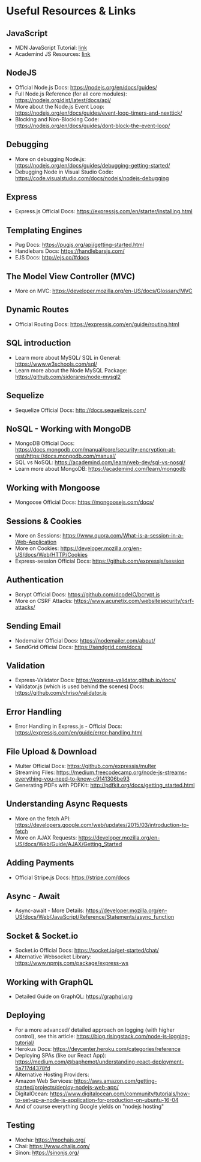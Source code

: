 # Useful Resources & Links
## JavaScript
- MDN JavaScript Tutorial: [link](https://developer.mozilla.org/en-US/docs/Learn/JavaScript)
- Academind JS Resources: [link](https://academind.com/learn/javascript)
## NodeJS
- Official Node.js Docs: https://nodejs.org/en/docs/guides/
- Full Node.js Reference (for all core modules): https://nodejs.org/dist/latest/docs/api/
- More about the Node.js Event Loop: https://nodejs.org/en/docs/guides/event-loop-timers-and-nexttick/
- Blocking and Non-Blocking Code: https://nodejs.org/en/docs/guides/dont-block-the-event-loop/
## Debugging
- More on debugging Node.js: https://nodejs.org/en/docs/guides/debugging-getting-started/
- Debugging Node in Visual Studio Code: https://code.visualstudio.com/docs/nodejs/nodejs-debugging
## Express
- Express.js Official Docs: https://expressjs.com/en/starter/installing.html
## Templating Engines
- Pug Docs: https://pugjs.org/api/getting-started.html
- Handlebars Docs: https://handlebarsjs.com/
- EJS Docs: http://ejs.co/#docs
## The Model View Controller (MVC)
- More on MVC: https://developer.mozilla.org/en-US/docs/Glossary/MVC
## Dynamic Routes
- Official Routing Docs: https://expressjs.com/en/guide/routing.html
## SQL introduction
- Learn more about MySQL/ SQL in General: https://www.w3schools.com/sql/
- Learn more about the Node MySQL Package: https://github.com/sidorares/node-mysql2
## Sequelize
- Sequelize Official Docs: http://docs.sequelizejs.com/
## NoSQL - Working with MongoDB
- MongoDB Official Docs: https://docs.mongodb.com/manual/core/security-encryption-at-rest/https://docs.mongodb.com/manual/
- SQL vs NoSQL: https://academind.com/learn/web-dev/sql-vs-nosql/
- Learn more about MongoDB: https://academind.com/learn/mongodb
## Working with Mongoose
- Mongoose Official Docs: https://mongoosejs.com/docs/
## Sessions & Cookies
- More on Sessions: https://www.quora.com/What-is-a-session-in-a-Web-Application
- More on Cookies: https://developer.mozilla.org/en-US/docs/Web/HTTP/Cookies
- Express-session Official Docs: https://github.com/expressjs/session
## Authentication
- Bcrypt Official Docs: https://github.com/dcodeIO/bcrypt.js
- More on CSRF Attacks: https://www.acunetix.com/websitesecurity/csrf-attacks/
## Sending Email
- Nodemailer Official Docs: https://nodemailer.com/about/
- SendGrid Official Docs: https://sendgrid.com/docs/
## Validation
- Express-Validator Docs: https://express-validator.github.io/docs/
- Validator.js (which is used behind the scenes) Docs: https://github.com/chriso/validator.js
## Error Handling
- Error Handling in Express.js - Official Docs: https://expressjs.com/en/guide/error-handling.html
## File Upload & Download
- Multer Official Docs: https://github.com/expressjs/multer
- Streaming Files: https://medium.freecodecamp.org/node-js-streams-everything-you-need-to-know-c9141306be93
- Generating PDFs with PDFKit: http://pdfkit.org/docs/getting_started.html
## Understanding Async Requests
- More on the fetch API: https://developers.google.com/web/updates/2015/03/introduction-to-fetch
- More on AJAX Requests: https://developer.mozilla.org/en-US/docs/Web/Guide/AJAX/Getting_Started
## Adding Payments
- Official Stripe.js Docs: https://stripe.com/docs
## Async - Await
- Async-await - More Details: https://developer.mozilla.org/en-US/docs/Web/JavaScript/Reference/Statements/async_function
## Socket & Socket.io
- Socket.io Official Docs: https://socket.io/get-started/chat/
- Alternative Websocket Library: https://www.npmjs.com/package/express-ws
## Working with GraphQL
- Detailed Guide on GraphQL: https://graphql.org
## Deploying
- For a more advanced/ detailed approach on logging (with higher control), see this article: https://blog.risingstack.com/node-js-logging-tutorial/
- Herokus Docs: https://devcenter.heroku.com/categories/reference
- Deploying SPAs (like our React App): https://medium.com/@baphemot/understanding-react-deployment-5a717d4378fd
- Alternative Hosting Providers:
- Amazon Web Services: https://aws.amazon.com/getting-started/projects/deploy-nodejs-web-app/
- DigitalOcean: https://www.digitalocean.com/community/tutorials/how-to-set-up-a-node-js-application-for-production-on-ubuntu-16-04
- And of course everything Google yields on "nodejs hosting"
## Testing
- Mocha: https://mochajs.org/
- Chai: https://www.chaijs.com/
- Sinon: https://sinonjs.org/